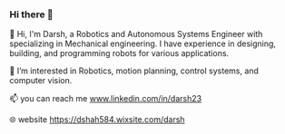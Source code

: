 ### Hi there 👋

<!--
**Darshshah23/Darshshah23** is a ✨ _special_ ✨ repository because its `README.md` (this file) appears on your GitHub profile.

Here are some ideas to get you started:



I’m interested in Robotics, motion planning, control systems, and computer vision.

- 🔭 I’m currently working on ...
- 🌱 I’m currently learning ...
- 👯 I’m looking to collaborate on ...
- 🤔 I’m looking for help with ...
- 💬 Ask me about ...
- 📫 How to reach me: ...
- 😄 Pronouns: ...
- ⚡ Fun fact: ...
-->

👋 Hi, I'm Darsh, a Robotics and Autonomous Systems Engineer with specializing in Mechanical engineering. I have experience in designing, building, and programming robots for various applications. 

🔭 I’m interested in Robotics, motion planning, control systems, and computer vision.

📫 you can reach me www.linkedin.com/in/darsh23

🌐 website https://dshah584.wixsite.com/darsh
